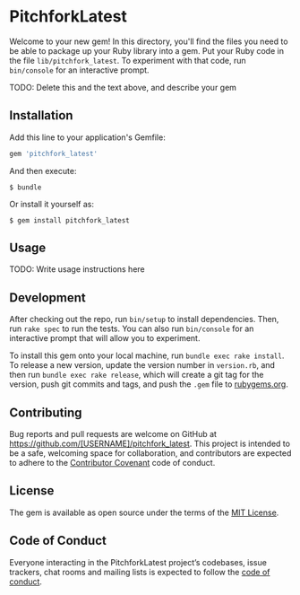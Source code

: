 # PitchforkLatest

Welcome to your new gem! In this directory, you'll find the files you need to be able to package up your Ruby library into a gem. Put your Ruby code in the file `lib/pitchfork_latest`. To experiment with that code, run `bin/console` for an interactive prompt.

TODO: Delete this and the text above, and describe your gem

## Installation

Add this line to your application's Gemfile:

```ruby
gem 'pitchfork_latest'
```

And then execute:

    $ bundle

Or install it yourself as:

    $ gem install pitchfork_latest

## Usage

TODO: Write usage instructions here

## Development

After checking out the repo, run `bin/setup` to install dependencies. Then, run `rake spec` to run the tests. You can also run `bin/console` for an interactive prompt that will allow you to experiment.

To install this gem onto your local machine, run `bundle exec rake install`. To release a new version, update the version number in `version.rb`, and then run `bundle exec rake release`, which will create a git tag for the version, push git commits and tags, and push the `.gem` file to [rubygems.org](https://rubygems.org).

## Contributing

Bug reports and pull requests are welcome on GitHub at https://github.com/[USERNAME]/pitchfork_latest. This project is intended to be a safe, welcoming space for collaboration, and contributors are expected to adhere to the [Contributor Covenant](http://contributor-covenant.org) code of conduct.

## License

The gem is available as open source under the terms of the [MIT License](https://opensource.org/licenses/MIT).

## Code of Conduct

Everyone interacting in the PitchforkLatest project’s codebases, issue trackers, chat rooms and mailing lists is expected to follow the [code of conduct](https://github.com/[USERNAME]/pitchfork_latest/blob/master/CODE_OF_CONDUCT.md).
